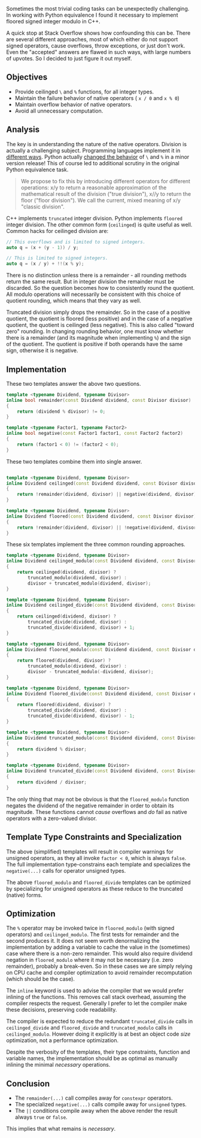 Sometimes the most trivial coding tasks can be unexpectedly challenging. In working with Python equivalence I found it necessary to implement floored signed integer modulo in C++.

A quick stop at Stack Overflow shows how confounding this can be. There are several different approaches, most of which either do not support signed operators, cause overflows, throw exceptions, or just don't work. Even the "accepted" answers are flawed in such ways, with large numbers of upvotes. So I decided to just figure it out myself.

## Objectives

* Provide ceilinged `\` and `%` functions, for all integer types.
* Maintain the failure behavior of native operators ( `x / 0` and `x % 0`)
* Maintain overflow behavior of native operators.
* Avoid all unnecessary computation.

## Analysis

The key is in understanding the nature of the native operators. Division is actually a challenging subject. Programming languages implement it in [different ways](https://en.wikipedia.org/wiki/Modulo_operation). Python actually [changed the behavior](https://www.python.org/dev/peps/pep-0238/) of `\` and `%` in a minor version release! This of course led to additional scrutiny in the original Python equivalence task.

> We propose to fix this by introducing different operators for different operations: x/y to return a reasonable approximation of the mathematical result of the division ("true division"), x//y to return the floor ("floor division"). We call the current, mixed meaning of x/y "classic division".

C++ implements `truncated` integer division. Python implements `floored` integer division. The other common form (`ceilinged`) is quite useful as well. Common hacks for ceilinged division are:

```cpp
// This overflows and is limited to signed integers.
auto q = (x + (y - 1)) / y;

// This is limited to signed integers.
auto q = (x / y) + !!(x % y);
```

There is no distinction unless there is a remainder - all rounding methods return the same result. But in integer division the remainder must be discarded. So the question becomes how to consistently round the quotient. All modulo operations will necessarily be consistent with this choice of quotient rounding, which means that they vary as well.

Truncated division simply drops the remainder. So in the case of a positive quotient, the quotient is floored (less positive) and in the case of a negative quotient, the quotient is ceilinged (less negative). This is also called "toward zero" rounding. In changing rounding behavior, one must know whether there is a remainder (and its magnitude when implementing `%`) and the sign of the quotient. The quotient is positive if both operands have the same sign, otherwise it is negative.

## Implementation

These two templates answer the above two questions.

```cpp
template <typename Dividend, typename Divisor>
inline bool remainder(const Dividend dividend, const Divisor divisor)
{
    return (dividend % divisor) != 0;
}

template <typename Factor1, typename Factor2>
inline bool negative(const Factor1 factor1, const Factor2 factor2)
{
    return (factor1 < 0) != (factor2 < 0);
}
```
These two templates combine them into single answer.
```cpp

template <typename Dividend, typename Divisor>
inline Dividend ceilinged(const Dividend dividend, const Divisor divisor)
{
    return !remainder(dividend, divisor) || negative(dividend, divisor);
}

template <typename Dividend, typename Divisor>
inline Dividend floored(const Dividend dividend, const Divisor divisor)
{
    return !remainder(dividend, divisor) || !negative(dividend, divisor);
}
```
These six templates implement the three common rounding approaches.
```cpp
template <typename Dividend, typename Divisor>
inline Dividend ceilinged_modulo(const Dividend dividend, const Divisor divisor)
{
    return ceilinged(dividend, divisor) ?
        truncated_modulo(dividend, divisor) :
        divisor + truncated_modulo(dividend, divisor);
}

template <typename Dividend, typename Divisor>
inline Dividend ceilinged_divide(const Dividend dividend, const Divisor divisor)
{
    return ceilinged(dividend, divisor) ?
        truncated_divide(dividend, divisor) :
        truncated_divide(dividend, divisor) + 1;
}
```
```cpp
template <typename Dividend, typename Divisor>
inline Dividend floored_modulo(const Dividend dividend, const Divisor divisor)
{
    return floored(dividend, divisor) ?
        truncated_modulo(dividend, divisor) :
        divisor - truncated_modulo(-dividend, divisor);
}

template <typename Dividend, typename Divisor>
inline Dividend floored_divide(const Dividend dividend, const Divisor divisor)
{
    return floored(dividend, divisor) ?
        truncated_divide(dividend, divisor) :
        truncated_divide(dividend, divisor) - 1;
}
```
```cpp
template <typename Dividend, typename Divisor>
inline Dividend truncated_modulo(const Dividend dividend, const Divisor divisor)
{
    return dividend % divisor;
}

template <typename Dividend, typename Divisor>
inline Dividend truncated_divide(const Dividend dividend, const Divisor divisor)
{
    return dividend / divisor;
}
```
The only thing that may not be obvious is that the `floored_modulo` function negates the dividend of the negative remainder in order to obtain its magnitude. These functions cannot *cause* overflows and *do* fail as native operators with a zero-valued divisor.

## Template Type Constraints and Specialization
The above (simplified) templates will result in compiler warnings for unsigned operators, as they all invoke `factor < 0`, which is always `false`. The full implementation type-constrains each template and specializes the `negative(...)` calls for operator unsigned types.

The above `floored_modulo` and `floored_divide` templates can be optimized by specializing for unsigned operators as these reduce to the truncated (native) forms.

## Optimization
The `%` operator may be invoked twice in `floored_modulo` (with signed operators) and `ceilinged_modulo`. The first tests for remainder and the second produces it. It does not seem worth denormalizing the implementation by adding a variable to cache the value in the (sometimes) case where there is a non-zero remainder. This would also require dividend negation in `floored_modulo` where it may not be necessary (i.e. zero remainder), probably a break-even. So in these cases we are simply relying on CPU cache and compiler optimization to avoid remainder recomputation (which should be the case).

The `inline` keyword is used to advise the compiler that we would prefer inlining of the functions. This removes call stack overhead, assuming the compiler respects the request. Generally I prefer to let the compiler make these decisions, preserving code readability.

The compiler is expected to reduce the redundant `truncated_divide` calls in `ceilinged_divide` and `floored_divide` and `truncated_modulo` calls in `ceilinged_modulo`. However doing it explicitly is at best an object code *size* optimization, not a performance optimization.

Despite the verbosity of the templates, their type constraints, function and variable names, the implementation should be as optimal as manually inlining the minimal *necessary* operations.

## Conclusion
* The `remainder(...)` call compiles away for `constexpr` operators.
* The specialized `negative(...)` calls compile away for `unsigned` types.
* The `||` conditions compile away when the above render the result always `true` or `false`.

This implies that what remains is *necessary*.